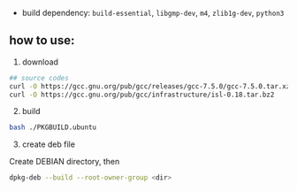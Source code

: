 * build dependency: `build-essential`, `libgmp-dev`, `m4`, `zlib1g-dev`, `python3`

## how to use:

1. download

```sh
## source codes
curl -O https://gcc.gnu.org/pub/gcc/releases/gcc-7.5.0/gcc-7.5.0.tar.xz
curl -O https://gcc.gnu.org/pub/gcc/infrastructure/isl-0.18.tar.bz2
```

2. build

```sh
bash ./PKGBUILD.ubuntu
```

3. create deb file

Create DEBIAN directory, then

```sh
dpkg-deb --build --root-owner-group <dir>
```
